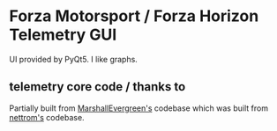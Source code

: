 # Forza Motorsport / Forza Horizon Telemetry GUI
UI provided by PyQt5. I like graphs. 

## telemetry core code / thanks to 
Partially built from [MarshallEvergreen's](https://github.com/MarshallEvergreen/forza-horizon4-telemetry) codebase which was built from [nettrom's](https://github.com/nettrom/forza_motorsport) codebase. 